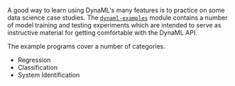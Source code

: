 
A good way to learn using DynaML's many features is to practice on some data science case studies. The [```dynaml-examples```](https://transcendent-ai-labs.github.io/api_docs/DynaML/recent/dynaml-examples/index.html#package) module contains a number of model training and testing experiments which are intended to serve as instructive material for getting comfortable with the DynaML API.

The example programs cover a number of categories.

* Regression
* Classification
* System Identification
